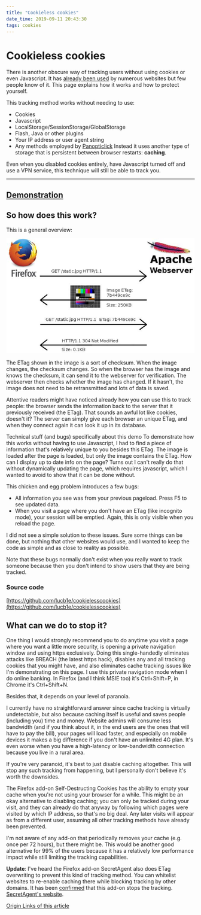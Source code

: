 ```yaml
---
title: "Cookieless cookies"
date_time: 2019-09-11 20:43:30
tags: cookies
---
```


# Cookieless cookies
There is another obscure way of tracking users without using cookies or even Javascript. It has [already been used](http://en.wikipedia.org/wiki/HTTP_ETag#Tracking_using_ETags) by numerous websites but few people know of it. This page explains how it works and how to protect yourself.


This tracking method works without needing to use:
- Cookies
- Javascript
- LocalStorage/SessionStorage/GlobalStorage
- Flash, Java or other plugins
- Your IP address or user agent string
- Any methods employed by [Panopticlick](https://panopticlick.eff.org/)
Instead it uses another type of storage that is persistent between browser restarts: **caching**.

Even when you disabled cookies entirely, have Javascript turned off and use a VPN service, this technique will still be able to track you.
<hr/>

## [Demonstration](http://lucb1e.com/rp/cookielesscookies/)

## So how does this work?
This is a general overview:

![etags](/imgs/etags.jpg)

The ETag shown in the image is a sort of checksum. When the image changes, the checksum changes. So when the browser has the image and knows the checksum, it can send it to the webserver for verification. The webserver then checks whether the image has changed. If it hasn't, the image does not need to be retransmitted and lots of data is saved.

Attentive readers might have noticed already how you can use this to track people: the browser sends the information back to the server that it previously received (the ETag). That sounds an awful lot like cookies, doesn't it? The server can simply give each browser an unique ETag, and when they connect again it can look it up in its database.

Technical stuff (and bugs) specifically about this demo
To demonstrate how this works without having to use Javascript, I had to find a piece of information that's relatively unique to you besides this ETag. The image is loaded after the page is loaded, but only the image contains the ETag. How can I display up to date info on the page? Turns out I can't really do that without dynamically updating the page, which requires javascript, which I wanted to avoid to show that it can be done without.

This chicken and egg problem introduces a few bugs:
- All information you see was from your previous pageload. Press F5 to see updated data.
- When you visit a page where you don't have an ETag (like incognito mode), your session will be emptied. Again, this is only visible when you reload the page.

I did not see a simple solution to these issues. Sure some things can be done, but nothing that other websites would use, and I wanted to keep the code as simple and as close to reality as possible.

Note that these bugs normally don't exist when you really want to track someone because then you don't intend to show users that they are being tracked.

### Source code
[https://github.com/lucb1e/cookielesscookies](https://github.com/lucb1e/cookielesscookies)

## What can we do to stop it?
One thing I would strongly recommend you to do anytime you visit a page where you want a little more security, is opening a private navigation window and using https exclusively. Doing this single-handedly eliminates attacks like BREACH (the latest https hack), disables any and all tracking cookies that you might have, and also eliminates cache tracking issues like I'm demonstrating on this page. I use this private navigation mode when I do online banking. In Firefox (and I think MSIE too) it's Ctrl+Shift+P, in Chrome it's Ctrl+Shift+N.

Besides that, it depends on your level of paranoia.

I currently have no straightforward answer since cache tracking is virtually undetectable, but also because caching itself is useful and saves people (including you) time and money. Website admins will consume less bandwidth (and if you think about it, in the end users are the ones that will have to pay the bill), your pages will load faster, and especially on mobile devices it makes a big difference if you don't have an unlimited 4G plan. It's even worse when you have a high-latency or low-bandwidth connection because you live in a rural area.

If you're very paranoid, it's best to just disable caching altogether. This will stop any such tracking from happening, but I personally don't believe it's worth the downsides.

The Firefox add-on Self-Destructing Cookies has the ability to empty your cache when you're not using your browser for a while. This might be an okay alternative to disabling caching; you can only be tracked during your visit, and they can already do that anyway by following which pages were visited by which IP address, so that's no big deal. Any later visits will appear as from a different user, assuming all other tracking methods have already been prevented.

I'm not aware of any add-on that periodically removes your cache (e.g. once per 72 hours), but there might be. This would be another good alternative for 99% of the users because it has a relatively low performance impact while still limiting the tracking capabilities.

**Update**: I've heard the Firefox add-on SecretAgent also does ETag overwriting to prevent this kind of tracking method. You can whitelist websites to re-enable caching there while blocking tracking by other domains. It has been [confirmed](https://nodpi.org/forum/index.php/topic,4418.msg51737.html#msg51737) that this add-on stops the tracking. [SecretAgent's website](https://www.dephormation.org.uk/index.php?page=81).

[Origin Links of this article](http://lucb1e.com/rp/cookielesscookies/)
